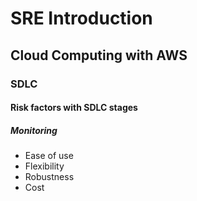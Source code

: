 # SRE Introduction
## Cloud Computing with AWS
### SDLC
#### Risk factors with SDLC stages
##### Monitoring


- Ease of use
- Flexibility
- Robustness
- Cost
